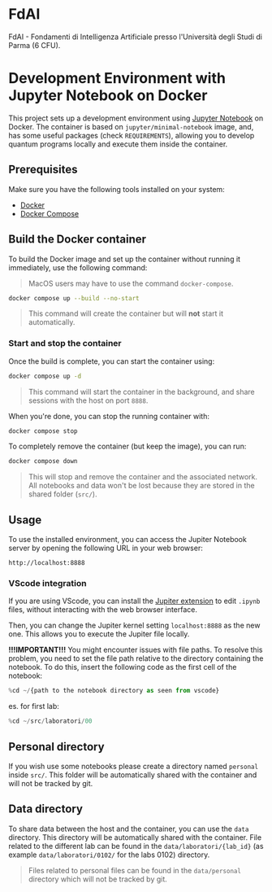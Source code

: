 # FdAI

FdAI - Fondamenti di Intelligenza Artificiale presso l'Università degli Studi di Parma (6 CFU).

# Development Environment with Jupyter Notebook on Docker

This project sets up a development environment using [Jupyter Notebook](https://jupyter.org) on Docker. The container is based on `jupyter/minimal-notebook` image, and, has some useful packages (check `REQUIREMENTS`), allowing you to develop quantum programs locally and execute them inside the container.

## Prerequisites

Make sure you have the following tools installed on your system:

-   [Docker](https://docs.docker.com/get-docker/)
-   [Docker Compose](https://docs.docker.com/compose/install/)

## Build the Docker container

To build the Docker image and set up the container without running it immediately, use the following command:

> MacOS users may have to use the command `docker-compose`.

```bash
docker compose up --build --no-start
```

> This command will create the container but will **not** start it automatically.

### Start and stop the container

Once the build is complete, you can start the container using:

```bash
docker compose up -d
```

> This command will start the container in the background, and share sessions with the host on port `8888`.

When you're done, you can stop the running container with:

```bash
docker compose stop
```

To completely remove the container (but keep the image), you can run:

```bash
docker compose down
```

> This will stop and remove the container and the associated network. All notebooks and data won't be lost because they are stored in the shared folder (`src/`).

## Usage

To use the installed environment, you can access the Jupiter Notebook server by opening the following URL in your web browser:

```
http://localhost:8888
```

### VScode integration

If you are using VScode, you can install the [Jupiter extension](https://marketplace.visualstudio.com/items?itemName=ms-toolsai.jupyter) to edit `.ipynb` files, without interacting with the web browser interface.

Then, you can change the Jupiter kernel setting `localhost:8888` as the new one. This allows you to execute the Jupiter file locally.

**!!!IMPORTANT!!!**
You might encounter issues with file paths. To resolve this problem, you need to set the file path relative to the directory containing the notebook. To do this, insert the following code as the first cell of the notebook:

```python
%cd ~/{path to the notebook directory as seen from vscode}
```

es. for first lab:

```python
%cd ~/src/laboratori/00
```


## Personal directory

If you wish use some notebooks please create a directory named `personal` inside `src/`.
This folder will be automatically shared with the container and will not be tracked by git.

## Data directory

To share data between the host and the container, you can use the `data` directory. This directory will be automatically shared with the container.
File related to the different lab can be found in the `data/laboratori/{lab_id}` (as example `data/laboratori/0102/` for the labs 0102) directory.

> Files related to personal files can be found in the `data/personal` directory which will not be tracked by git.

